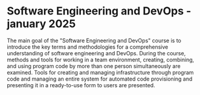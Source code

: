 # Software Engineering and DevOps - january 2025
The main goal of the "Software Engineering and DevOps" course is to introduce the key terms and methodologies
for a comprehensive understanding of software engineering and DevOps. During the course, methods and tools for
working in a team environment, creating, combining, and using program code by more than one person simultaneously
are examined. Tools for creating and managing infrastructure through program code and managing an entire system
for automated code provisioning and presenting it in a ready-to-use form to users are presented.
